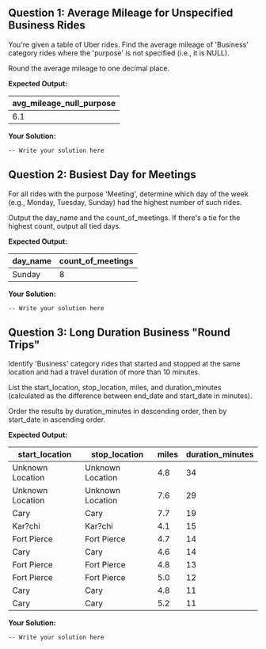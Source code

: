 ## Question 1: Average Mileage for Unspecified Business Rides

You're given a table of Uber rides. Find the average mileage of 'Business' category rides where the 'purpose' is not specified (i.e., it is NULL).

Round the average mileage to one decimal place.

**Expected Output:**

| **avg_mileage_null_purpose** |
| ---------------------------------- |
| 6.1                                |

**Your Solution:**

```
-- Write your solution here

```

## Question 2: Busiest Day for Meetings

For all rides with the purpose 'Meeting', determine which day of the week (e.g., Monday, Tuesday, Sunday) had the highest number of such rides.

Output the day_name and the count_of_meetings. If there's a tie for the highest count, output all tied days.

**Expected Output:**

| **day_name** | **count_of_meetings** |
| ------------------ | --------------------------- |
| Sunday             | 8                           |

**Your Solution:**

```
-- Write your solution here

```

## Question 3: Long Duration Business "Round Trips"

Identify 'Business' category rides that started and stopped at the same location and had a travel duration of more than 10 minutes.

List the start_location, stop_location, miles, and duration_minutes (calculated as the difference between end_date and start_date in minutes).

Order the results by duration_minutes in descending order, then by start_date in ascending order.

**Expected Output:**

| **start_location** | **stop_location** | **miles** | **duration_minutes** |
| ------------------------ | ----------------------- | --------------- | -------------------------- |
| Unknown Location         | Unknown Location        | 4.8             | 34                         |
| Unknown Location         | Unknown Location        | 7.6             | 29                         |
| Cary                     | Cary                    | 7.7             | 19                         |
| Kar?chi                  | Kar?chi                 | 4.1             | 15                         |
| Fort Pierce              | Fort Pierce             | 4.7             | 14                         |
| Cary                     | Cary                    | 4.6             | 14                         |
| Fort Pierce              | Fort Pierce             | 4.8             | 13                         |
| Fort Pierce              | Fort Pierce             | 5.0             | 12                         |
| Cary                     | Cary                    | 4.8             | 11                         |
| Cary                     | Cary                    | 5.2             | 11                         |

**Your Solution:**

```
-- Write your solution here

```
